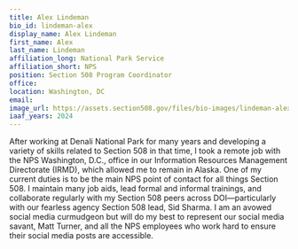 ```yaml
---
title: Alex Lindeman
bio_id: lindeman-alex
display_name: Alex Lindeman
first_name: Alex
last_name: Lindeman
affiliation_long: National Park Service
affiliation_short: NPS
position: Section 508 Program Coordinator
office: 
location: Washington, DC
email: 
image_url: https://assets.section508.gov/files/bio-images/lindeman-alex.jpg
iaaf_years: 2024
---
```

After working at Denali National Park for many years and developing a variety of skills related to Section 508 in that time, I took a remote job with the NPS Washington, D.C., office in our Information Resources Management Directorate (IRMD), which allowed me to remain in Alaska. One of my current duties is to be the main NPS point of contact for all things Section 508. I maintain many job aids, lead formal and informal trainings, and collaborate regularly with my Section 508 peers across DOI—particularly with our fearless agency Section 508 lead, Sid Sharma. I am an avowed social media curmudgeon but will do my best to represent our social media savant, Matt Turner, and all the NPS employees who work hard to ensure their social media posts are accessible.